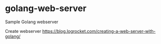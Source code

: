 # golang-web-server
Sample Golang webserver

Create webserver 
https://blog.logrocket.com/creating-a-web-server-with-golang/